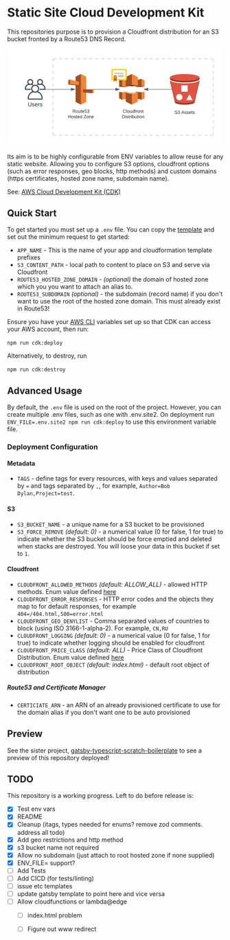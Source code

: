 # Static Site Cloud Development Kit

This repositories purpose is to provision a Cloudfront distribution for an S3 bucket fronted by a Route53 DNS Record.

![Diagram](./assets/diagram.png)

Its aim is to be highly configurable from ENV variables to allow reuse for any static website. Allowing you to configure S3 options, cloudfront options (such as error responses, geo blocks, http methods) and custom domains (https certificates, hosted zone name, subdomain name).

See: [AWS Cloud Development Kit (CDK)](https://github.com/aws/aws-cdk)

## Quick Start

To get started you must set up a `.env` file. You can copy the [template](.env.example) and set out the minimum request to get started:

* `APP_NAME` - This is the name of your app and cloudformation template prefixes
* `S3_CONTENT_PATH` - local path to content to place on S3 and serve via Cloudfront
* `ROUTE53_HOSTED_ZONE_DOMAIN` - _(optional)_ the domain of hosted zone which you you want to attach an alias to.
* `ROUTE53_SUBDOMAIN` _(optional)_ - the subdomain (record name) if you don't want to use the root of the hosted zone domain. This must already exist in Route53!

Ensure you have your [AWS CLI](https://docs.aws.amazon.com/cli/latest/userguide/cli-configure-profiles.html) variables set up so that CDK can access your AWS account, then run:

`npm run cdk:deploy`

Alternatively, to destroy, run

`npm run cdk:destroy`

## Advanced Usage

By default, the `.env` file is used on the root of the project. However, you can create multiple .env files, such as one with .env.site2. On deployment run `ENV_FILE=.env.site2 npm run cdk:deploy` to use this environment variable file.

### Deployment Configuration

#### Metadata

* `TAGS` - define tags for every resources, with keys and values separated by `=` and tags separated by `,`, for example, `Author=Bob Dylan,Project=test`.

#### S3

* `S3_BUCKET_NAME` - a unique name for a S3 bucket to be provisioned
* `S3_FORCE_REMOVE` _(default: 0)_ - a numerical value (0 for false, 1 for true) to indicate whether the S3 bucket should be force emptied and deleted when stacks are destroyed. You will loose your data in this bucket if set to `1`.

#### Cloudfront

* `CLOUDFRONT_ALLOWED_METHODS` _(default: ALLOW_ALL)_ - allowed HTTP methods. Enum value defined [here](https://docs.aws.amazon.com/cdk/api/v2/docs/aws-cdk-lib.aws_cloudfront.AllowedMethods.html
)
* `CLOUDFRONT_ERROR_RESPONSES` - HTTP error codes and the objects they map to for default responses, for example `404=/404.html,500=error.html`
* `CLOUDFRONT_GEO_DENYLIST` - Comma separated values of countries to block (using ISO 3166-1-alpha-2). For example, `CN,RU`
* `CLOUDFRONT_LOGGING` _(default: 0)_ - a numerical value (0 for false, 1 for true) to indicate whether logging should be enabled for cloudfront
* `CLOUDFRONT_PRICE_CLASS` _(default: ALL)_ - Price Class of Cloudfront Distribution. Enum value defined [here](https://docs.aws.amazon.com/cdk/api/v2/docs/aws-cdk-lib.aws_cloudfront.PriceClass.html)
* `CLOUDFRONT_ROOT_OBJECT` _(default: index.html)_ - default root object of distribution

##### Route53 and Certificate Manager

* `CERTICIATE_ARN` - an ARN of an already provisioned certificate to use for the domain alias if you don't want one to be auto provisioned

## Preview

See the sister project, [gatsby-typescript-scratch-boilerplate](https://github.com/drinkataco/gatsby-typescript-scratch-boilerplate) to see a preview of this repository deployed!

## TODO

This repository is a working progress. Left to do before release is:

- [x] Test env vars
- [x] README
- [x] Cleanup (itags, types needed for enums? remove zod comments. address all todo)
- [x] Add geo restrictions and http method
- [x] s3 bucket name not required
- [x] Allow no subdomain (just attach to root hosted zone if none supplied)
- [x] ENV_FILE= support?
- [ ] Add Tests
- [ ] Add CICD (for tests/linting)
- [ ] issue etc templates
- [ ] update gatsby template to point here and vice versa
- [ ] Allow cloudfunctions or lambda@edge
  - [ ] index.html problem
  - [ ] Figure out www redirect



